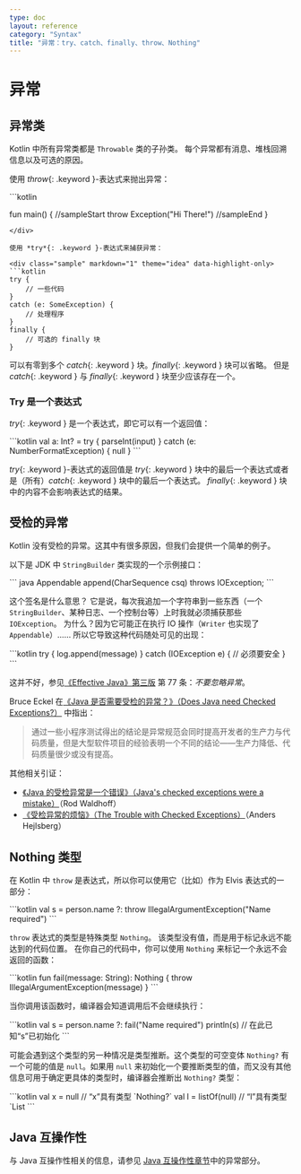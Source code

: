 ```yaml
---
type: doc
layout: reference
category: "Syntax"
title: "异常：try、catch、finally、throw、Nothing"
---
```


# 异常

## 异常类

Kotlin 中所有异常类都是 `Throwable` 类的子孙类。
每个异常都有消息、堆栈回溯信息以及可选的原因。

使用 *throw*{: .keyword }-表达式来抛出异常：

<div class="sample" markdown="1" theme="idea">
```kotlin

fun main() {
//sampleStart
    throw Exception("Hi There!")
//sampleEnd
}
```
</div>

使用 *try*{: .keyword }-表达式来捕获异常：

<div class="sample" markdown="1" theme="idea" data-highlight-only>
```kotlin
try {
    // 一些代码
}
catch (e: SomeException) {
    // 处理程序
}
finally {
    // 可选的 finally 块
}
```
</div>

可以有零到多个 *catch*{: .keyword } 块。*finally*{: .keyword } 块可以省略。
但是 *catch*{: .keyword } 与 *finally*{: .keyword } 块至少应该存在一个。

### Try 是一个表达式

*try*{: .keyword } 是一个表达式，即它可以有一个返回值：

<div class="sample" markdown="1" theme="idea" data-highlight-only>
```kotlin
val a: Int? = try { parseInt(input) } catch (e: NumberFormatException) { null }
```
</div>

*try*{: .keyword }-表达式的返回值是 *try*{: .keyword } 块中的<!--
-->最后一个表达式或者是（所有）*catch*{: .keyword } 块中的最后一个表达式。
*finally*{: .keyword } 块中的内容不会影响表达式的结果。

## 受检的异常

Kotlin 没有受检的异常。这其中有很多原因，但我们会提供一个简单的例子。

以下是 JDK 中 `StringBuilder` 类实现的一个示例接口：

<div class="sample" markdown="1" theme="idea" data-highlight-only>
``` java
Appendable append(CharSequence csq) throws IOException;
```
</div>

这个签名是什么意思？ 它是说，每次我追加一个字符串到一些东西（一个 `StringBuilder`、某种日志、一个控制台等）上时<!--
-->我就必须捕获那些 `IOException`。 为什么？因为它可能正在执行 IO 操作（`Writer` 也实现了 `Appendable`）……
所以它导致这种代码随处可见的出现：

<div class="sample" markdown="1" theme="idea" data-highlight-only>
```kotlin
try {
    log.append(message)
}
catch (IOException e) {
    // 必须要安全
}
```
</div>

这并不好，参见[《Effective Java》第三版](http://www.oracle.com/technetwork/java/effectivejava-136174.html) 第 77 条：*不要忽略异常*。

Bruce Eckel 在[《Java 是否需要受检的异常？》（Does Java need Checked Exceptions?）](http://www.mindview.net/Etc/Discussions/CheckedExceptions) 中指出：

> 通过一些小程序测试得出的结论是异常规范会同时提高开发者的生产力与代码质量，但是大型软件项目的经验表明一个不同的结论——生产力降低、代码质量很少或没有提高。

其他相关引证：

* [《Java 的受检异常是一个错误》（Java's checked exceptions were a mistake）](http://radio-weblogs.com/0122027/stories/2003/04/01/JavasCheckedExceptionsWereAMistake.html)（Rod Waldhoff）
* [《受检异常的烦恼》（The Trouble with Checked Exceptions）](http://www.artima.com/intv/handcuffs.html)（Anders Hejlsberg）

## Nothing 类型

在 Kotlin 中 `throw` 是表达式，所以你可以使用它（比如）作为 Elvis 表达式的一部分：

<div class="sample" markdown="1" theme="idea" data-highlight-only>
```kotlin
val s = person.name ?: throw IllegalArgumentException("Name required")
```
</div>

`throw` 表达式的类型是特殊类型 `Nothing`。
该类型没有值，而是用于标记永远不能达到的代码位置。
在你自己的代码中，你可以使用 `Nothing` 来标记一个永远不会返回的函数：

<div class="sample" markdown="1" theme="idea" data-highlight-only>
```kotlin
fun fail(message: String): Nothing {
    throw IllegalArgumentException(message)
}
```
</div>

当你调用该函数时，编译器会知道调用后不会继续执行：

<div class="sample" markdown="1" theme="idea" data-highlight-only>
```kotlin
val s = person.name ?: fail("Name required")
println(s)     // 在此已知“s”已初始化
```
</div>

可能会遇到这个类型的另一种情况是类型推断。这个类型的可空变体
`Nothing?` 有一个可能的值是 `null`。如果用 `null` 来初始化<!--
-->一个要推断类型的值，而又没有其他信息可用于确定更<!--
-->具体的类型时，编译器会推断出 `Nothing?` 类型：

<div class="sample" markdown="1" theme="idea" data-highlight-only>
```kotlin
val x = null           // “x”具有类型 `Nothing?`
val l = listOf(null)   // “l”具有类型 `List<Nothing?>
```
</div>

## Java 互操作性

与 Java 互操作性相关的信息，请参见 [Java 互操作性章节](java-interop.html)中的异常部分。
